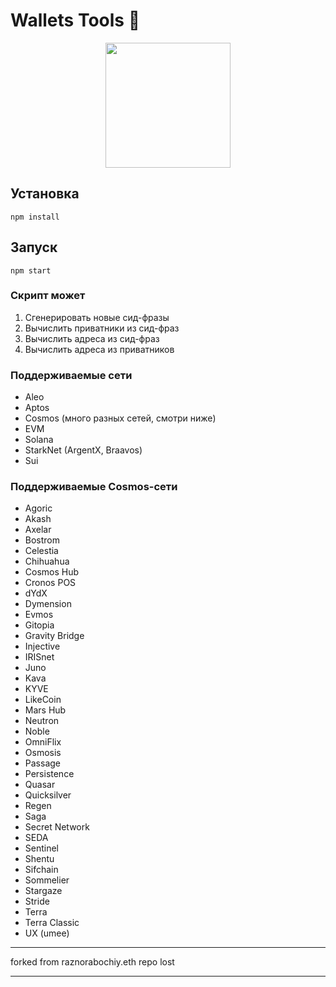 # Wallets Tools 💎

<p align="center">
<img src="https://raw.githubusercontent.com/Tarikul-Islam-Anik/Telegram-Animated-Emojis/main/Objects/Gem%20Stone.webp" width="200" />
</p>

## Установка

```
npm install
```

## Запуск

```
npm start
```

### Скрипт может

1. Сгенерировать новые сид-фразы
2. Вычислить приватники из сид-фраз
3. Вычислить адреса из сид-фраз
4. Вычислить адреса из приватников

### Поддерживаемые сети

- Aleo
- Aptos
- Cosmos (много разных сетей, смотри ниже)
- EVM
- Solana
- StarkNet (ArgentX, Braavos)
- Sui

### Поддерживаемые Cosmos-сети

- Agoric
- Akash
- Axelar
- Bostrom
- Celestia
- Chihuahua
- Cosmos Hub
- Cronos POS
- dYdX
- Dymension
- Evmos
- Gitopia
- Gravity Bridge
- Injective
- IRISnet
- Juno
- Kava
- KYVE
- LikeCoin
- Mars Hub
- Neutron
- Noble
- OmniFlix
- Osmosis
- Passage
- Persistence
- Quasar
- Quicksilver
- Regen
- Saga
- Secret Network
- SEDA
- Sentinel
- Shentu
- Sifchain
- Sommelier
- Stargaze
- Stride
- Terra
- Terra Classic
- UX (umee)

---
forked from raznorabochiy.eth
repo lost

---
